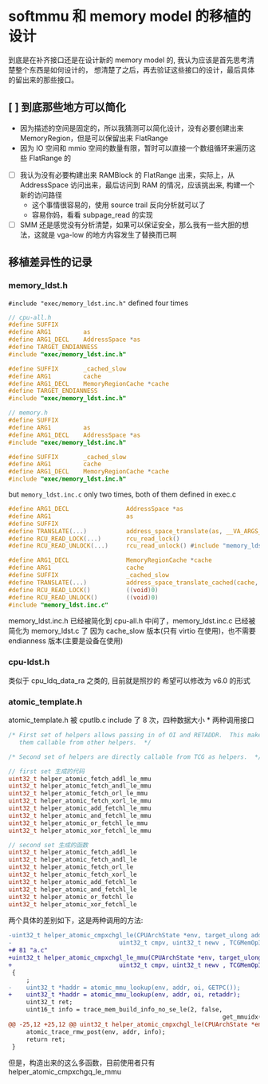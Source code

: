 # softmmu 和 memory model 的移植的设计 
到底是在补齐接口还是在设计新的 memory model 的, 我认为应该是首先思考清楚整个东西是如何设计的，
想清楚了之后，再去验证这些接口的设计，最后具体的留出来的那些接口。

## [ ] 到底那些地方可以简化
- 因为描述的空间是固定的，所以我猜测可以简化设计，没有必要创建出来 MemoryRegion，但是可以保留出来 FlatRange
- 因为 IO 空间和 mmio 空间的数量有限，暂时可以直接一个数组循环来遍历这些 FlatRange 的
- [ ] 我认为没有必要构建出来 RAMBlock 的 FlatRange 出来，实际上，从 AddressSpace 访问出来，最后访问到 RAM 的情况，应该挑出来, 构建一个新的访问路径
    - 这个事情很容易的，使用 source trail 反向分析就可以了
    - 容易你妈，看看 subpage_read 的实现
- [ ] SMM 还是感觉没有分析清楚，如果可以保证安全，那么我有一些大胆的想法，这就是 vga-low 的地方内容发生了替换而已啊

## 移植差异性的记录
### memory_ldst.h
`#include "exec/memory_ldst.inc.h"` defined four times

```c
// cpu-all.h
#define SUFFIX
#define ARG1         as
#define ARG1_DECL    AddressSpace *as
#define TARGET_ENDIANNESS
#include "exec/memory_ldst.inc.h"

#define SUFFIX       _cached_slow
#define ARG1         cache
#define ARG1_DECL    MemoryRegionCache *cache
#define TARGET_ENDIANNESS
#include "exec/memory_ldst.inc.h"
```

```c
// memory.h
#define SUFFIX
#define ARG1         as
#define ARG1_DECL    AddressSpace *as
#include "exec/memory_ldst.inc.h"

#define SUFFIX       _cached_slow
#define ARG1         cache
#define ARG1_DECL    MemoryRegionCache *cache
#include "exec/memory_ldst.inc.h"
```
but `memory_ldst.inc.c` only two times, both of them defined in exec.c
```c
#define ARG1_DECL                AddressSpace *as
#define ARG1                     as
#define SUFFIX
#define TRANSLATE(...)           address_space_translate(as, __VA_ARGS__)
#define RCU_READ_LOCK(...)       rcu_read_lock()
#define RCU_READ_UNLOCK(...)     rcu_read_unlock() #include "memory_ldst.inc.c"
```
```c
#define ARG1_DECL                MemoryRegionCache *cache
#define ARG1                     cache
#define SUFFIX                   _cached_slow
#define TRANSLATE(...)           address_space_translate_cached(cache, __VA_ARGS__)
#define RCU_READ_LOCK()          ((void)0)
#define RCU_READ_UNLOCK()        ((void)0)
#include "memory_ldst.inc.c"
```
memory_ldst.inc.h 已经被简化到 cpu-all.h 中间了，memory_ldst.inc.c 已经被简化为 memory_ldst.c 了
因为 cache_slow 版本(只有 virtio 在使用)，也不需要 endianness 版本(主要是设备在使用)

### cpu-ldst.h
类似于 cpu_ldq_data_ra 之类的, 目前就是照抄的
希望可以修改为 v6.0 的形式

### atomic_template.h
atomic_template.h 被 cputlb.c include 了 8 次，四种数据大小 * 两种调用接口

```c
/* First set of helpers allows passing in of OI and RETADDR.  This makes
   them callable from other helpers.  */

/* Second set of helpers are directly callable from TCG as helpers.  */
```


```c
// first set 生成的代码
uint32_t helper_atomic_fetch_addl_le_mmu
uint32_t helper_atomic_fetch_andl_le_mmu
uint32_t helper_atomic_fetch_orl_le_mmu
uint32_t helper_atomic_fetch_xorl_le_mmu
uint32_t helper_atomic_add_fetchl_le_mmu
uint32_t helper_atomic_and_fetchl_le_mmu
uint32_t helper_atomic_or_fetchl_le_mmu
uint32_t helper_atomic_xor_fetchl_le_mmu

// second set 生成的函数
uint32_t helper_atomic_fetch_addl_le
uint32_t helper_atomic_fetch_andl_le
uint32_t helper_atomic_fetch_orl_le
uint32_t helper_atomic_fetch_xorl_le
uint32_t helper_atomic_add_fetchl_le
uint32_t helper_atomic_and_fetchl_le
uint32_t helper_atomic_or_fetchl_le
uint32_t helper_atomic_xor_fetchl_le
```

两个具体的差别如下，这是两种调用的方法:
```diff
-uint32_t helper_atomic_cmpxchgl_le(CPUArchState *env, target_ulong addr,
-                              uint32_t cmpv, uint32_t newv , TCGMemOpIdx oi)
+# 81 "a.c"
+uint32_t helper_atomic_cmpxchgl_le_mmu(CPUArchState *env, target_ulong addr,
+                              uint32_t cmpv, uint32_t newv , TCGMemOpIdx oi, uintptr_t retaddr)
 {
     ;
-    uint32_t *haddr = atomic_mmu_lookup(env, addr, oi, GETPC());
+    uint32_t *haddr = atomic_mmu_lookup(env, addr, oi, retaddr);
     uint32_t ret;
     uint16_t info = trace_mem_build_info_no_se_le(2, false,
                                                            get_mmuidx(oi));
@@ -25,12 +25,12 @@ uint32_t helper_atomic_cmpxchgl_le(CPUArchState *env, target_ulong addr,
     atomic_trace_rmw_post(env, addr, info);
     return ret;
 }
```

但是，构造出来的这么多函数，目前使用者只有 helper_atomic_cmpxchgq_le_mmu
